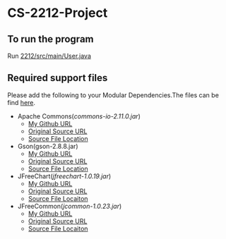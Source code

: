 # CS-2212-Project

## To run the program
Run [2212/src/main/](https://github.com/zifa25796/CS-2212-Project/tree/main/2212/src/main)[User.java](https://github.com/zifa25796/CS-2212-Project/blob/main/2212/src/main/User.java)

## Required support files
Please add the following to your Modular Dependencies.The files can be find [here](https://github.com/zifa25796/CS-2212-Project/tree/main/2212/Lib).

- Apache Commons(*commons-io-2.11.0.jar*)
   - [My Github URL](https://github.com/zifa25796/CS-2212-Project/blob/main/2212/Lib/commons-io-2.11.0.jar)
   - [Original Source URL](https://commons.apache.org/proper/commons-io/download_io.cgi)
   - [Source File Location](https://github.com/zifa25796/CS-2212-Project/blob/main/2212/Lib/Source%20File/commons-io-2.11.0-bin/commons-io-2.11.0/commons-io-2.11.0.jar)
- Gson(gson-2.8.8.jar)
   - [My Github URL](https://github.com/zifa25796/CS-2212-Project/blob/main/2212/Lib/gson-2.8.8.jar)
   - [Original Source URL](https://search.maven.org/artifact/com.google.code.gson/gson)
   - [Source File Location](https://github.com/zifa25796/CS-2212-Project/blob/main/2212/Lib/gson-2.8.8.jar)
- JFreeChart(*jfreechart-1.0.19.jar*)
   - [My Github URL](https://github.com/zifa25796/CS-2212-Project/blob/main/2212/Lib/jfreechart-1.0.19.jar)
   - [Original Source URL](https://www.jfree.org/index.html)
   - [Source File Locaiton](https://github.com/zifa25796/CS-2212-Project/blob/main/2212/Lib/Source%20File/jfreechart-1.0.19/jfreechart-1.0.19/lib/jfreechart-1.0.19.jar)
- JFreeCommon(*jcommon-1.0.23.jar*)
   - [My Github URL](https://github.com/zifa25796/CS-2212-Project/blob/main/2212/Lib/jcommon-1.0.23.jar)
   - [Original Source URL](https://www.jfree.org/index.html)
   - [Source File Locaiton](https://github.com/zifa25796/CS-2212-Project/blob/main/2212/Lib/Source%20File/jfreechart-1.0.19/jfreechart-1.0.19/lib/jcommon-1.0.23.jar)
